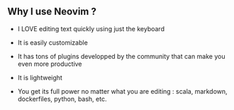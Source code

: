 ## Why I use Neovim ?

- I LOVE editing text quickly using just the keyboard

- It is easily customizable

- It has tons of plugins developped by the community that can make you even more productive

- It is lightweight

- You get its full power no matter what you are editing : scala, markdown, dockerfiles, python, bash, etc.

